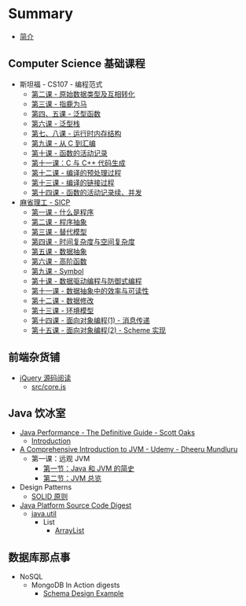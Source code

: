 # Summary

* [简介](README.md)

## Computer Science 基础课程

* 斯坦福 - CS107 - 编程范式
  * [第二课 - 原始数据类型及互相转化](di-er-8bfe-yuan-shi-shu-ju-lei-xing-ji-hu-xiang-zhuan-hua.md)
  * [第三课 - 指鹿为马](di-san-ke-zhi-lu-wei-ma.md)
  * [第四、五课 - 泛型函数](di-si-ke-fan-xing-han-shu.md)
  * [第六课 - 泛型栈](di-liu-ke-fan-xing-zhan.md)
  * [第七、八课 - 运行时内存结构](di-qi-ke-yun-xing-shi-nei-cun-jie-gou.md)
  * [第九课 - 从 C 到汇编](di-jiu-ke-cong-c-dao-hui-bian.md)
  * [第十课 - 函数的活动记录](di-shi-ke-han-shu-diao-yong.md)
  * [第十一课：C 与 C++ 代码生成](di-shi-yi-ke-ff1a-c-yu-c-++-dai-ma-sheng-cheng.md)
  * [第十二课 - 编译的预处理过程](di-shi-er-ke-yu-chu-li-yu-bian-yi.md)
  * [第十三课 - 编译的链接过程](di-shi-san-ke-bian-yi-de-lian-jie-guo-cheng.md)
  * [第十四课 - 函数的活动记录续、并发](di-shi-si-ke-liang-ge-han-shu-fang-wen-tong-yi-duan-nei-cun.md)
* [麻省理工 - SICP](computer-science-ji-chu-ke-cheng/ma-sheng-li-gong-sicp-2004.md)
  * [第一课 - 什么是程序](computer-science-ji-chu-ke-cheng/di-yi-ke-shi-yao-shi-cheng-xu.md)
  * [第二课 - 程序抽象](computer-science-ji-chu-ke-cheng/di-er-ke-cheng-xu-chou-xiang.md)
  * [第三课 - 替代模型](computer-science-ji-chu-ke-cheng/di-san-ke-ti-dai-mo-xing.md)
  * [第四课 - 时间复杂度与空间复杂度](computer-science-ji-chu-ke-cheng/di-si-ke-shi-jian-fu-za-du-yu-kong-jian-fu-za-du.md)
  * [第五课 - 数据抽象](computer-science-ji-chu-ke-cheng/di-wu-ke-shu-ju-chou-xiang.md)
  * [第六课 - 高阶函数](computer-science-ji-chu-ke-cheng/di-liu-ke-gao-jie-han-shu.md)
  * [第九课 - Symbol](computer-science-ji-chu-ke-cheng/di-jiu-ke-symbol.md)
  * [第十课 - 数据驱动编程与防御式编程](computer-science-ji-chu-ke-cheng/di-shi-ke-shu-ju-qu-dong-bian-cheng-yu-fang-yu-shi-bian-cheng.md)
  * [第十一课 - 数据抽象中的效率与可读性](computer-science-ji-chu-ke-cheng/di-shi-yi-ke-shu-ju-chou-xiang-zhong-de-xiao-lv-yu-ke-du-xing.md)
  * [第十二课 - 数据修改](computer-science-ji-chu-ke-cheng/di-shi-er-ke-shu-ju-bian-dong.md)
  * [第十三课 - 环境模型](computer-science-ji-chu-ke-cheng/di-shi-san-ke-huan-jing-mo-xing.md)
  * [第十四课 - 面向对象编程\(1\) - 消息传递](computer-science-ji-chu-ke-cheng/di-shi-si-ke-mian-xiang-dui-xiang-bian-7a0b28-1-xiao-xi-chuan-di.md)
  * [第十五课 - 面向对象编程\(2\) - Scheme 实现](computer-science-ji-chu-ke-cheng/di-shi-si-ke-mian-xiang-dui-xiang-bian-7a0b28-2-scheme-shi-xian.md)

## 前端杂货铺

* [jQuery 源码阅读](qian-duan-ji-chu/jquery-yuan-ma-yue-du.md)
  * [src/core.js](qian-duan-ji-chu/jquery-yuan-ma-yue-du/corejs.md)

## Java 饮冰室

* [Java Performance - The Definitive Guide - Scott Oaks](java-yin-bing-shi/java-performance-the-definitive-guide-scott-oaks.md)
  * [Introduction](java-yin-bing-shi/java-performance-the-definitive-guide-scott-oaks/introduction.md)
* [A Comprehensive Introduction to JVM - Udemy - Dheeru Mundluru](java-yin-bing-shi/a-comprehensive-introduction-to-jvm-udemy-dheeru-mundluru.md)
  * 第一课：远观 JVM
    * [第一节：Java 和 JVM 的简史](java-yin-bing-shi/a-comprehensive-introduction-to-jvm-udemy-dheeru-mundluru/di-yi-jie-ff1a-java-he-jvm-de-jian-shi.md)
    * [第二节：JVM 总览](java-yin-bing-shi/a-comprehensive-introduction-to-jvm-udemy-dheeru-mundluru/di-er-jie-ff1a-jvm-zong-lan.md)
* Design Patterns
  * [SOLID 原则](java-yin-bing-shi/solid-yuan-ze.md)
* [Java Platform Source Code Digest](java-yin-bing-shi/java-platform-source-code-digest.md)
  * [java.util](java-yin-bing-shi/java-platform-source-code-digest/javautil.md)
    * List
      * [ArrayList](java-yin-bing-shi/arraylist.md)

## 数据库那点事

* NoSQL
  * MongoDB In Action digests
    * [Schema Design Example](shu-ju-ku-na-dian-shi/schema-design-example.md)

